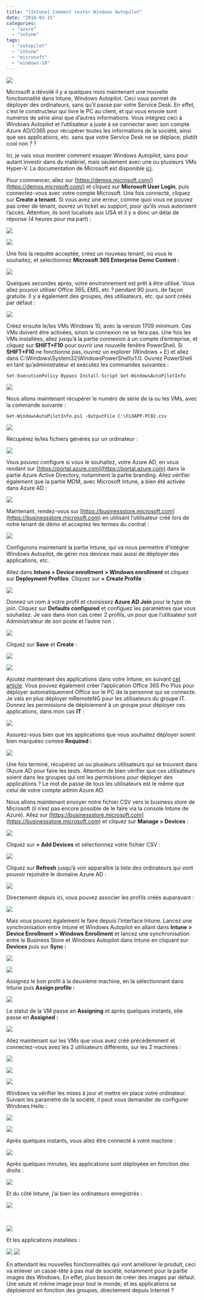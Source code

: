 ```yaml
---
title: "[Intune] Comment tester Windows Autopilot"
date: "2018-03-15"
categories: 
  - "azure"
  - "intune"
tags: 
  - "autopilot"
  - "intune"
  - "microsoft"
  - "windows-10"
---
```


[![](https://cloudyjourney.fr/wp-content/uploads/2018/03/Win10Autopilot.jpg)](https://cloudyjourney.fr/wp-content/uploads/2018/03/Win10Autopilot.jpg)

Microsoft a dévoilé il y a quelques mois maintenant une nouvelle fonctionnalité dans Intune, Windows Autopilot. Ceci vous permet de déployer des ordinateurs, sans qu’il passe par votre Service Desk. En effet, c’est le constructeur qui livre le PC au client, et qui vous envoie sont numéros de série ainsi que d’autres informations. Vous intégrez ceci à Windows Autopilot et l’utilisateur a juste à se connecter avec son compte Azure AD/O365 pour récupérer toutes les informations de la société, ainsi que ses applications, etc. sans que votre Service Desk ne se déplace, plutôt cool non ? ?

Ici, je vais vous montrer comment essayer Windows Autopilot, sans pour autant investir dans du matériel, mais seulement avec une ou plusieurs VMs Hyper-V. La documentation de Microsoft est disponible [ici](https://demos.microsoft.com/materials/195).

Pour commencer, allez sur [https://demos.microsoft.com/](https://demos.microsoft.com/) et cliquez sur **Microsoft User Login**, puis connectez-vous avec votre compte Microsoft. Une fois connecté, cliquez sur **Create a tenant.** Si vous avez une erreur, comme quoi vous ne pouvez pas créer de tenant, ouvrez un ticket au support, pour qu’ils vous autorisent l’accès. Attention, ils sont localisés aux USA et il y a donc un délai de réponse (4 heures pour ma part) :

[![](https://cloudyjourney.fr/wp-content/uploads/2018/03/Autopilot01.png)](https://cloudyjourney.fr/wp-content/uploads/2018/03/Autopilot01.png)

[![](https://cloudyjourney.fr/wp-content/uploads/2018/03/Autopilot02.png)](https://cloudyjourney.fr/wp-content/uploads/2018/03/Autopilot02.png)

Une fois la requête acceptée, créez un nouveau tenant, où vous le souhaitez, et sélectionnez **Microsoft 365 Enterprise Demo Content :**

[![](https://cloudyjourney.fr/wp-content/uploads/2018/03/Autopilot03.png)](https://cloudyjourney.fr/wp-content/uploads/2018/03/Autopilot03.png)

Quelques secondes après, votre environnement est prêt à être utilisé. Vous allez pouvoir utiliser Office 365, EMS, etc ? pendant 90 jours, de façon gratuite. Il y a également des groupes, des utilisateurs, etc. qui sont créés par défaut :

[![](https://cloudyjourney.fr/wp-content/uploads/2018/03/Autopilot04.png)](https://cloudyjourney.fr/wp-content/uploads/2018/03/Autopilot04.png)

Créez ensuite le/les VMs Windows 10, avec la version 1709 minimum. Ces VMs doivent être activées, sinon la connexion ne se fera pas. Une fois les VMs installées, allez jusqu’à la partie connexion à un compte d’entreprise, et cliquez sur **SHIFT+F10** pour ouvrir une nouvelle fenêtre PowerShell. Si **SHIFT+F10** ne fonctionne pas, ouvrez un explorer (Windows + E) et allez dans C:\\Windows\\System32\\WindowsPowerShell\\v1.0. Ouvrez PowerShell en tant qu’administrateur et exécutez les commandes suivantes :

`Set-ExecutionPolicy Bypass Install-Script Get-WindowsAutoPilotInfo`

[![](https://cloudyjourney.fr/wp-content/uploads/2018/03/Autopilot05.png)](https://cloudyjourney.fr/wp-content/uploads/2018/03/Autopilot05.png)

Nous allons maintenant récupérer le numéro de série de la ou les VMs, avec la commande suivante :

`Get-WindowsAutoPilotInfo.ps1 -OutputFile C:\FLOAPP-PC02.csv`

[![](https://cloudyjourney.fr/wp-content/uploads/2018/03/Autopilot06.png)](https://cloudyjourney.fr/wp-content/uploads/2018/03/Autopilot06.png)

Récupérez le/les fichiers générés sur un ordinateur :

[![](https://cloudyjourney.fr/wp-content/uploads/2018/03/Autopilot07.png)](https://cloudyjourney.fr/wp-content/uploads/2018/03/Autopilot07.png)

Vous pouvez configure si vous le souhaitez, votre Azure AD, en vous rendant sur [https://portal.azure.com](https://portal.azure.com) dans la partie Azure Active Directory, notamment la partie branding. Allez vérifier également que la partie MDM, avec Microsoft Intune, a bien été activée dans Azure AD :

[![](https://cloudyjourney.fr/wp-content/uploads/2018/03/Autopilot007.png)](https://cloudyjourney.fr/wp-content/uploads/2018/03/Autopilot007.png)

Maintenant, rendez-vous sur [https://businessstore.microsoft.com](https://businessstore.microsoft.com) en utilisant l’utilisateur créé lors de notre tenant de démo et acceptez les termes du contrat :

[![](https://cloudyjourney.fr/wp-content/uploads/2018/03/Autopilot08.png)](https://cloudyjourney.fr/wp-content/uploads/2018/03/Autopilot08.png)

Configurons maintenant la partie Intune, qui va nous permettre d’intégrer Windows Autopilot, de gérer nos devices mais aussi de déployer des applications, etc.

Allez dans **Intune > Device enrollment > Windows enrollment** et cliquez sur **Deployment Profiles**. Cliquez sur **\+ Create Profile** :

[![](https://cloudyjourney.fr/wp-content/uploads/2018/03/Autopilot09.png)](https://cloudyjourney.fr/wp-content/uploads/2018/03/Autopilot09.png)

Donnez un nom à votre profil et choisissez **Azure AD Join** pour le type de join. Cliquez sur **Defaults configured** et configuez les paramètres que vous souhaitez. Je vais dans mon cas créer 2 profils, un pour que l’utilisateur soit Administrateur de son poste et l’autre non :

[![](https://cloudyjourney.fr/wp-content/uploads/2018/03/Autopilot10.png)](https://cloudyjourney.fr/wp-content/uploads/2018/03/Autopilot10.png)

Cliquez sur **Save** et **Create** :

[![](https://cloudyjourney.fr/wp-content/uploads/2018/03/Autopilot11.png)](https://cloudyjourney.fr/wp-content/uploads/2018/03/Autopilot11.png)

[![](https://cloudyjourney.fr/wp-content/uploads/2018/03/Autopilot12.png)](https://cloudyjourney.fr/wp-content/uploads/2018/03/Autopilot12.png)

Ajoutez maintenant des applications dans votre Intune, en suivant [cet article](https://www.starwindsoftware.com/blog/enroll-your-devices-in-intune-and-deploy-a-new-app-in-the-azure-portal). Vous pouvez également créer l’application Office 365 Pro Plus pour déployer automatiquement Office sur le PC de la personne qui se connecte. Je vais en plus déployer mRemoteNG pour les utilisateurs du groupe IT. Donnez les permissions de déploiement à un groupe pour déployer ces applications, dans mon cas **IT** :

[![](https://cloudyjourney.fr/wp-content/uploads/2018/03/Autopilot13.png)](https://cloudyjourney.fr/wp-content/uploads/2018/03/Autopilot13.png)

Assurez-vous bien que les applications que vous souhaitez déployer soient bien marquées comme **Required :**

[![](https://cloudyjourney.fr/wp-content/uploads/2018/03/Autopilot14.png)](https://cloudyjourney.fr/wp-content/uploads/2018/03/Autopilot14.png)

Une fois terminé, récupérez un ou plusieurs utilisateurs qui se trouvent dans l’Azure AD pour faire les tests. Attention de bien vérifier que ces utilisateurs soient dans les groupes qui ont les permissions pour déployer des applications ? Le mot de passe de tous les utilisateurs est le même que celui de votre compte admin Azure AD.

Nous allons maintenant envoyer notre fichier CSV vers le business store de Microsoft (il n’est pas encore possible de le faire via la console Intune de Azure). Allez sur [https://businessstore.microsoft.com](https://businessstore.microsoft.com) et cliquez sur **Manage > Devices** :

[![](https://cloudyjourney.fr/wp-content/uploads/2018/03/Autopilot15.png)](https://cloudyjourney.fr/wp-content/uploads/2018/03/Autopilot15.png)

Cliquez sur **\+ Add Devices** et sélectionnez votre fichier CSV :

[![](https://cloudyjourney.fr/wp-content/uploads/2018/03/Autopilot16.png)](https://cloudyjourney.fr/wp-content/uploads/2018/03/Autopilot16.png)

Cliquez sur **Refresh** jusqu’à voir apparaître la liste des ordinateurs qui vont pouvoir rejoindre le domaine Azure AD :

[![](https://cloudyjourney.fr/wp-content/uploads/2018/03/Autopilot17.png)](https://cloudyjourney.fr/wp-content/uploads/2018/03/Autopilot17.png)

Directement depuis ici, vous pouvez associer les profils créés auparavant :

[![](https://cloudyjourney.fr/wp-content/uploads/2018/03/Autopilot18.png)](https://cloudyjourney.fr/wp-content/uploads/2018/03/Autopilot18.png)

Mais vous pouvez également le faire depuis l’interface Intune. Lancez une synchronisation entre Intune et Windows Autopilot en allant dans **Intune > Device Enrollment > Windows Enrollment** et lancez une synchronisation entre le Business Store et Windows Autopilot dans Intune en cliquant sur **Devices** puis sur **Sync :**

[![](https://cloudyjourney.fr/wp-content/uploads/2018/03/Autopilot19.png)](https://cloudyjourney.fr/wp-content/uploads/2018/03/Autopilot19.png)

[![](https://cloudyjourney.fr/wp-content/uploads/2018/03/Autopilot20.png)](https://cloudyjourney.fr/wp-content/uploads/2018/03/Autopilot20.png)

Assignez le bon profil à la deuxième machine, en la sélectionnant dans Intune puis **Assign profile :**

[![](https://cloudyjourney.fr/wp-content/uploads/2018/03/Autopilot21.png)](https://cloudyjourney.fr/wp-content/uploads/2018/03/Autopilot21.png)

Le statut de la VM passe an **Assigning** et après quelques instants, elle passe en **Assigned :**

[![](https://cloudyjourney.fr/wp-content/uploads/2018/03/Autopilot22.png)](https://cloudyjourney.fr/wp-content/uploads/2018/03/Autopilot22.png)

Allez maintenant sur les VMs que vous avez créé précédemment et connectez-vous avez les 2 utilisateurs différents, sur les 2 machines :

[![](https://cloudyjourney.fr/wp-content/uploads/2018/03/Autopilot23.png)](https://cloudyjourney.fr/wp-content/uploads/2018/03/Autopilot23.png)

[![](https://cloudyjourney.fr/wp-content/uploads/2018/03/Autopilot24.png)](https://cloudyjourney.fr/wp-content/uploads/2018/03/Autopilot24.png)

[![](https://cloudyjourney.fr/wp-content/uploads/2018/03/Autopilot25.png)](https://cloudyjourney.fr/wp-content/uploads/2018/03/Autopilot25.png)

Windows va vérifier les mises à jour et mettre en place votre ordinateur. Suivant les paramètre de la société, il peut vous demander de configurer Windows Hello :

[![](https://cloudyjourney.fr/wp-content/uploads/2018/03/Autopilot26.png)](https://cloudyjourney.fr/wp-content/uploads/2018/03/Autopilot26.png)

[![](https://cloudyjourney.fr/wp-content/uploads/2018/03/Autopilot27.png)](https://cloudyjourney.fr/wp-content/uploads/2018/03/Autopilot27.png)

Après quelques instants, vous allez être connecté à votre machine :

[![](https://cloudyjourney.fr/wp-content/uploads/2018/03/Autopilot28.png)](https://cloudyjourney.fr/wp-content/uploads/2018/03/Autopilot28.png)

Après quelques minutes, les applications sont déployées en fonction des droits :

[![](https://cloudyjourney.fr/wp-content/uploads/2018/03/Autopilot29.png)](https://cloudyjourney.fr/wp-content/uploads/2018/03/Autopilot29.png)

Et du côté Intune, j’ai bien les ordinateurs enregistrés :

[![](https://cloudyjourney.fr/wp-content/uploads/2018/03/Autopilot30.png)](https://cloudyjourney.fr/wp-content/uploads/2018/03/Autopilot30.png)

 

[![](https://cloudyjourney.fr/wp-content/uploads/2018/03/Autopilot31.png)](https://cloudyjourney.fr/wp-content/uploads/2018/03/Autopilot31.png)

Et les applications installées :

[![](https://cloudyjourney.fr/wp-content/uploads/2018/03/Autopilot32.png)](https://cloudyjourney.fr/wp-content/uploads/2018/03/Autopilot32.png) [![](https://cloudyjourney.fr/wp-content/uploads/2018/03/Autopilot33.png)](https://cloudyjourney.fr/wp-content/uploads/2018/03/Autopilot33.png)

En attendant les nouvelles fonctionnalités qui vont améliorer le produit, ceci va enlever un casse-tête à pas mal de société, notamment pour la partie images des Windows. En effet, plus besoin de créer des images par défaut. Une seule et même image pour tout le monde, et les applications se déploieront en fonction des groupes, directement depuis Internet ?
